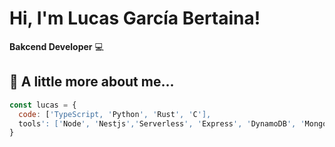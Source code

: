 # Hi, I'm Lucas García Bertaina!

**Bakcend Developer** :computer:

## :bust_in_silhouette: A little more about me...
```javascript
const lucas = {
  code: ['TypeScript, 'Python', 'Rust', 'C'],
  tools': ['Node', 'Nestjs','Serverless', 'Express', 'DynamoDB', 'MongoDB', 'PostgreSQL'],
}
```
